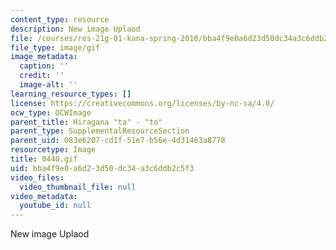 ```yaml
---
content_type: resource
description: New image Uplaod
file: /courses/res-21g-01-kana-spring-2010/bba4f9e0a6d23d50dc34a3c6ddb2c5f3_0440.gif
file_type: image/gif
image_metadata:
  caption: ''
  credit: ''
  image-alt: ''
learning_resource_types: []
license: https://creativecommons.org/licenses/by-nc-sa/4.0/
ocw_type: OCWImage
parent_title: Hiragana "ta" - "to"
parent_type: SupplementalResourceSection
parent_uid: 083e6207-cd1f-51e7-b56e-4d31463a8778
resourcetype: Image
title: 0440.gif
uid: bba4f9e0-a6d2-3d50-dc34-a3c6ddb2c5f3
video_files:
  video_thumbnail_file: null
video_metadata:
  youtube_id: null
---
```

New image Uplaod